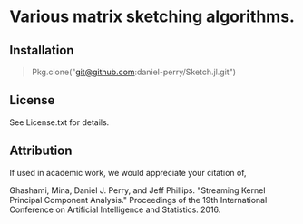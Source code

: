 # Various matrix sketching algorithms.

## Installation
> Pkg.clone("git@github.com:daniel-perry/Sketch.jl.git")

## License
See License.txt for details.

## Attribution
If used in academic work, we would appreciate your citation of,

Ghashami, Mina, Daniel J. Perry, and Jeff Phillips. "Streaming Kernel Principal Component Analysis." Proceedings of the 19th International Conference on Artificial Intelligence and Statistics. 2016.
